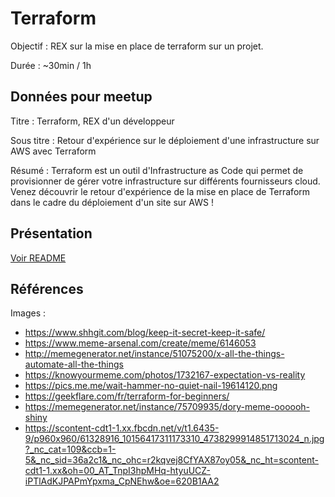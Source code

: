 # Terraform

Objectif : REX sur la mise en place de terraform sur un projet.

Durée : ~30min / 1h

## Données pour meetup

Titre : Terraform, REX d'un développeur

Sous titre : Retour d'expérience sur le déploiement d'une infrastructure sur AWS avec Terraform

Résumé : Terraform est un outil d'Infrastructure as Code qui permet de provisionner de gérer votre infrastructure sur différents fournisseurs cloud. Venez découvrir le retour d'expérience de la mise en place de Terraform dans le cadre du déploiement d'un site sur AWS !

## Présentation

[Voir README](./slides/README.md)

## Références

Images :

- <https://www.shhgit.com/blog/keep-it-secret-keep-it-safe/>
- <https://www.meme-arsenal.com/create/meme/6146053>
- <http://memegenerator.net/instance/51075200/x-all-the-things-automate-all-the-things>
- <https://knowyourmeme.com/photos/1732167-expectation-vs-reality>
- <https://pics.me.me/wait-hammer-no-quiet-nail-19614120.png>
- <https://geekflare.com/fr/terraform-for-beginners/>
- <https://memegenerator.net/instance/75709935/dory-meme-oooooh-shiny>
- <https://scontent-cdt1-1.xx.fbcdn.net/v/t1.6435-9/p960x960/61328916_10156417311173310_4738299914851713024_n.jpg?_nc_cat=109&ccb=1-5&_nc_sid=36a2c1&_nc_ohc=r2kqvej8CfYAX87oy05&_nc_ht=scontent-cdt1-1.xx&oh=00_AT_TnpI3hpMHq-htyuUCZ-iPTlAdKJPAPmYpxma_CpNEhw&oe=620B1AA2>
